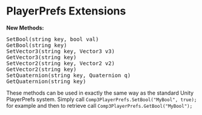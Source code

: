 <h1>PlayerPrefs Extensions</h1>
<b>New Methods:<br></b>
<pre>
SetBool(string key, bool val)
GetBool(string key)
SetVector3(string key, Vector3 v3)
GetVector3(string key)
SetVector2(string key, Vector2 v2)
GetVector2(string key)
SetQuaternion(string key, Quaternion q)
GetQuaternion(string key)
</pre>
<p>
These methods can be used in exactly the same way as the standard Unity PlayerPrefs system. Simply call <code>Comp3PlayerPrefs.SetBool("MyBool", true);</code> for example and then to retrieve call <code>Comp3PlayerPrefs.GetBool("MyBool");</code>
